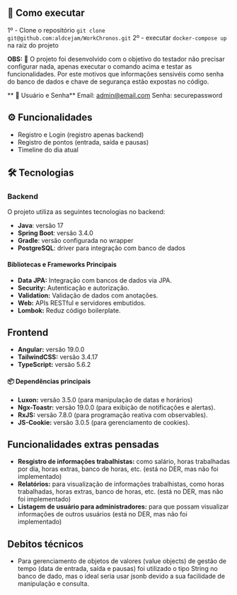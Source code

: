 ## 🚀 Como executar
1º - Clone o repositório `git clone git@github.com:aldcejam/WorkChronos.git`
2º - executar `docker-compose up` na raiz do projeto

**OBS:** 📌 O projeto foi desenvolvido com o objetivo do testador não precisar configurar nada, apenas executar o comando acima e testar as funcionalidades. Por este motivos que informações sensivéis como senha do banco de dados e chave de segurança estão expostas no código.

** 👤 Usuário e Senha**
Email: admin@email.com
Senha: securepassword

## ⚙️ Funcionalidades
- Registro e Login (registro apenas backend)
- Registro de pontos (entrada, saída e pausas)
- Timeline do dia atual

## 🛠️ Tecnologias

### Backend
O projeto utiliza as seguintes tecnologias no backend:

- **Java**: versão 17  
- **Spring Boot**: versão 3.4.0  
- **Gradle**: versão configurada no wrapper  
- **PostgreSQL**: driver para integração com banco de dados  

#### Bibliotecas e Frameworks Principais
- **Data JPA:** Integração com bancos de dados via JPA.
- **Security:** Autenticação e autorização.
- **Validation:** Validação de dados com anotações.
- **Web:** APIs RESTful e servidores embutidos.
- **Lombok:** Reduz código boilerplate.

## Frontend
- **Angular:** versão 19.0.0
- **TailwindCSS:** versão 3.4.17
- **TypeScript:** versão 5.6.2 

#### 📦 Dependências principais
- **Luxon:** versão 3.5.0 (para manipulação de datas e horários)
- **Ngx-Toastr:** versão 19.0.0 (para exibição de notificações e alertas).
- **RxJS:** versão 7.8.0 (para programação reativa com observables).
- **JS-Cookie:** versão 3.0.5 (para gerenciamento de cookies).

## Funcionalidades extras pensadas
- **Resgistro de informações trabalhistas:** como salário, horas trabalhadas por dia, horas extras, banco de horas, etc. (está no DER, mas não foi implementado)
- **Relatórios:** para visualização de informações trabalhistas, como horas trabalhadas, horas extras, banco de horas, etc. (está no DER, mas não foi implementado)
- **Listagem de usuário para administradores:** para que possam visualizar informações de outros usuários (está no DER, mas não foi implementado)

## Debitos técnicos
- Para gerenciamento de objetos de valores (value objects) de gestão de tempo (data de entrada, saída e pausas) foi utilizado o tipo String no banco de dado, mas o ideal seria usar jsonb devido a sua facilidade de manipulação e consulta.